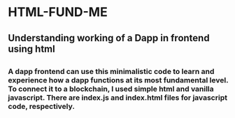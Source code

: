 # HTML-FUND-ME

<h2>Understanding working of a Dapp in frontend using html<h2>

<h3>A dapp frontend can use this minimalistic code to learn and experience how a dapp functions at its most fundamental level. To connect it to a blockchain, I used simple html and vanilla javascript. There are index.js and index.html files for javascript code, respectively.<h3>

